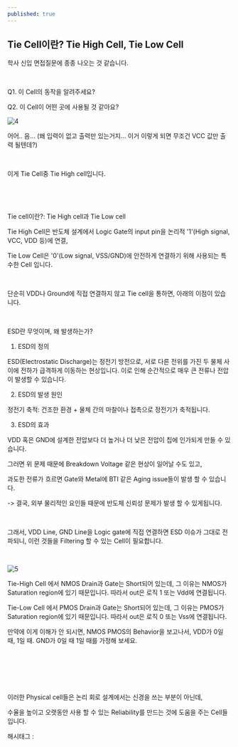 ```yaml
---
published: true
---
```

## Tie Cell이란? Tie High Cell, Tie Low Cell

학사 신입 면접질문에 종종 나오는 것 같습니다.

​

Q1. 이 Cell의 동작을 알려주세요?

Q2. 이 Cell이 어떤 곳에 사용될 것 같아요?

![4](/asset/img/223609237659/4.png)

어어.. 음... (왜 입력이 없고 출력만 있는거지... 이거 이렇게 되면 무조건 VCC 값만 출력 될텐데?)

​

이게 Tie Cell중 Tie High cell입니다.

​

​

Tie cell이란?: Tie High cell과 Tie Low cell

Tie High Cell은 반도체 설계에서 Logic Gate의 input pin을 논리적 '1'(High signal, VCC, VDD 등)에 연결,

Tie Low Cell은 '0'(Low signal, VSS/GND)에 안전하게 연결하기 위해 사용되는 특수한 Cell 입니다.

​

단순히 VDD나 Ground에 직접 연결하지 않고 Tie cell을 통하면, 아래의 이점이 있습니다.

​

ESD란 무엇이며, 왜 발생하는가?

1. ESD의 정의

ESD(Electrostatic Discharge)는 정전기 방전으로, 서로 다른 전위를 가진 두 물체 사이에 전하가 급격하게 이동하는 현상입니다. 이로 인해 순간적으로 매우 큰 전류나 전압이 발생할 수 있습니다.

2. ESD의 발생 원인

정전기 축적: 건조한 환경 + 물체 간의 마찰이나 접촉으로 정전기가 축적됩니다.

3. ESD의 효과

VDD 혹은 GND에 설계한 전압보다 더 높거나 더 낮은 전압이 칩에 인가되게 만들 수 있습니다.

그러면 위 문제 때문에 Breakdown Voltage 같은 현상이 일어날 수도 있고,

과도한 전류가 흐르면 Gate와 Metal에 BTI 같은 Aging issue들이 발생 할 수 있습니다.

-> 결국, 외부 물리적인 요인들 때문에 반도체 신뢰성 문제가 발생 할 수 있게됩니다.

​

그래서, VDD Line, GND Line을 Logic gate에 직접 연결하면 ESD 이슈가 그대로 전파되니, 이런 것들을 Filtering 할 수 있는 Cell이 필요합니다.

​

![5](/asset/img/223609237659/5.png)

Tie-High Cell 에서 NMOS Drain과 Gate는 Short되어 있는데, 그 이유는 NMOS가 Saturation region에 있기 때문입니다. 따라서 out은 로직 1 또는 Vdd에 연결됩니다.

Tie-Low Cell 에서 PMOS Drain과 Gate는 Short되어 있는데, 그 이유는 PMOS가 Saturation region에 있기 때문입니다. 따라서 out은 로직 0 또는 Vss에 연결됩니다.

만약에 이게 이해가 안 되시면, NMOS PMOS의 Behavior을 보고나서, VDD가 0일 때, 1일 때. GND가 0일 때 1일 때를 가정해 보세요.

​

​

​

이러한 Physical cell들은 논리 회로 설계에서는 신경을 쓰는 부분이 아닌데,

수율을 높이고 오랫동안 사용 할 수 있는 Reliability를 만드는 것에 도움을 주는 Cell들입니다.

 해시태그 : 